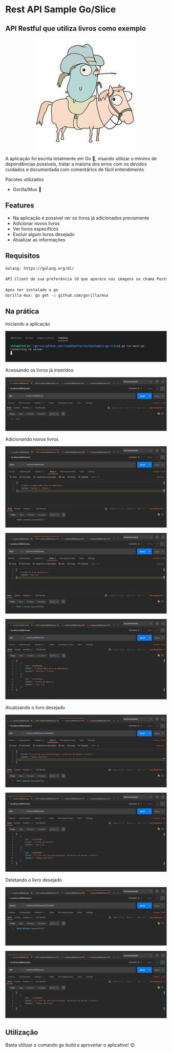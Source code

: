 # Rest API Sample Go/Slice
## API Restful que utiliza livros como exemplo

<p align="center">
  <img src="images/golang.png"/ alt="Golang">
</p>


A aplicação foi escrita totalmente em Go 🐹, visando utilizar o mínimo de dependências possíveis, tratar a maioria dos erros com os devidos cuidados e documentada com comentários de fácil entendimento

Pacotes utilizados

- Gorilla/Mux 🦍


## Features

- Na aplicação é possível ver os livros já adicionados previamente
- Adicionar novos livros
- Ver livros específicos
- Excluir algum livros desejado
- Atualizar as informações


## Requisitos

```sh
Golang: https://golang.org/dl/

API Client de sua preferência (O que aparece nas imagens se chama Postman)

Após ter instalado o go
Gorilla mux: go get -u github.com/gorilla/mux
```


## Na prática

Iniciando a aplicação

![](images/1-starting.png)


Acessando os livros já inseridos

![](images/2-gettingbooks.png)


Adicionando novos livros

![](images/3-addingbooks01.png)

![](images/3-addingbooks02.png)

![](images/3-addingbooks03check.png)


Atualizando o livro desejado

![](images/4-updatebooks01.png)

![](images/4-updatebooks02check.png)


Deletando o livro desejado

![](images/5-deletebook01.png)

![](images/5-deletebook02check.png)



## Utilização

Basta utilizar o comando go build e aproveitar o aplicativo! 😊
